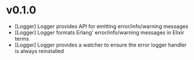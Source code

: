 # v0.1.0

* [Logger] Logger provides API for emitting error/info/warning messages
* [Logger] Logger formats Erlang' error/info/warning messages in Elixir terms
* [Logger] Logger provides a watcher to ensure the error logger handler is always reinstalled
